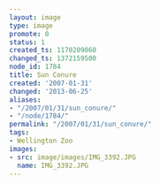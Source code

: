 ```yaml
---
layout: image
type: image
promote: 0
status: 1
created_ts: 1170209060
changed_ts: 1372159500
node_id: 1784
title: Sun Conure
created: '2007-01-31'
changed: '2013-06-25'
aliases:
- "/2007/01/31/sun_conure/"
- "/node/1784/"
permalink: "/2007/01/31/sun_conure/"
tags:
- Wellington Zoo
images:
- src: image/images/IMG_3392.JPG
  name: IMG_3392.JPG
---
```


